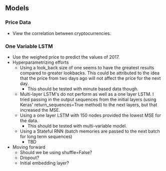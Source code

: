 ## Models 

### Price Data
  - View the correlation between cryptocurrencies. 

### One Variable LSTM

  - Use the weighed price to predict the values of 2017. 
  - Hyperparametrizing efforts
    - Using a look_back size of one seems to have the greatest results compared to greater lookbacks. This could be attributed to the idea that the price from two days ago will not affect the price for the next day. 
      - This should be tested with minute based data though. 
    - Multi-layer LSTM's do not perform as well as a one layer LSTM. I tried passing in the output sequences from the initial layers (using Keras' return_sequences=True method) to the next layers, but that increased the MSE. 
    - Using a one layer LSTM with 150 nodes provided the lowest MSE for the data. 
      - This should be tested with multi-variable model.  
    - Using a Stateful RNN (batch memories are passed to the next batch for long term sequences)
      - TBD
  - Moving forward
    - Should we be using shuffle=False? 
    - Dropout? 
    - Initial embedding layer? 
